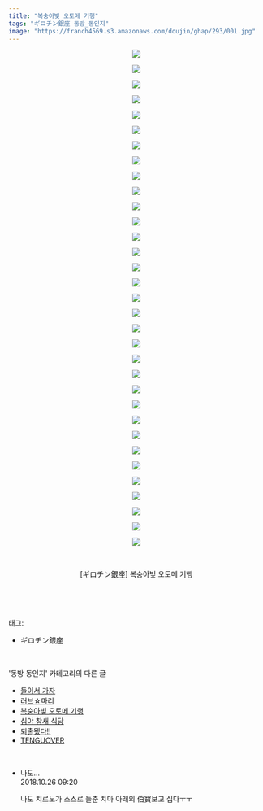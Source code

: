 ```yaml
---
title: "복숭아빛 오토메 기행"
tags: "ギロチン銀座 동방_동인지"
image: "https://franch4569.s3.amazonaws.com/doujin/ghap/293/001.jpg"
---
```

<div class="article">
<p style="text-align: center; clear: none; float: none;"><img src="{{ site.imgserver2 }}/ghap/293/001.jpg"/></p>
<p style="text-align: center; clear: none; float: none;"><img src="{{ site.imgserver2 }}/ghap/293/002.jpg"/></p>
<p style="text-align: center; clear: none; float: none;"><img src="{{ site.imgserver2 }}/ghap/293/003.jpg"/></p>
<p style="text-align: center; clear: none; float: none;"><img src="{{ site.imgserver2 }}/ghap/293/004.jpg"/></p>
<p style="text-align: center; clear: none; float: none;"><img src="{{ site.imgserver2 }}/ghap/293/005.jpg"/></p>
<p style="text-align: center; clear: none; float: none;"><img src="{{ site.imgserver2 }}/ghap/293/006.jpg"/></p>
<p style="text-align: center; clear: none; float: none;"><img src="{{ site.imgserver2 }}/ghap/293/007.jpg"/></p>
<p style="text-align: center; clear: none; float: none;"><img src="{{ site.imgserver2 }}/ghap/293/008.jpg"/></p>
<p style="text-align: center; clear: none; float: none;"><img src="{{ site.imgserver2 }}/ghap/293/009.jpg"/></p>
<p style="text-align: center; clear: none; float: none;"><img src="{{ site.imgserver2 }}/ghap/293/010.jpg"/></p>
<p style="text-align: center; clear: none; float: none;"><img src="{{ site.imgserver2 }}/ghap/293/011.jpg"/></p>
<p style="text-align: center; clear: none; float: none;"><img src="{{ site.imgserver2 }}/ghap/293/012.jpg"/></p>
<p style="text-align: center; clear: none; float: none;"><img src="{{ site.imgserver2 }}/ghap/293/013.jpg"/></p>
<p style="text-align: center; clear: none; float: none;"><img src="{{ site.imgserver2 }}/ghap/293/014.jpg"/></p>
<p style="text-align: center; clear: none; float: none;"><img src="{{ site.imgserver2 }}/ghap/293/015.jpg"/></p>
<p style="text-align: center; clear: none; float: none;"><img src="{{ site.imgserver2 }}/ghap/293/016.jpg"/></p>
<p style="text-align: center; clear: none; float: none;"><img src="{{ site.imgserver2 }}/ghap/293/017.jpg"/></p>
<p style="text-align: center; clear: none; float: none;"><img src="{{ site.imgserver2 }}/ghap/293/018.jpg"/></p>
<p style="text-align: center; clear: none; float: none;"><img src="{{ site.imgserver2 }}/ghap/293/019.jpg"/></p>
<p style="text-align: center; clear: none; float: none;"><img src="{{ site.imgserver2 }}/ghap/293/020.jpg"/></p>
<p style="text-align: center; clear: none; float: none;"><img src="{{ site.imgserver2 }}/ghap/293/021.jpg"/></p>
<p style="text-align: center; clear: none; float: none;"><img src="{{ site.imgserver2 }}/ghap/293/022.jpg"/></p>
<p style="text-align: center; clear: none; float: none;"><img src="{{ site.imgserver2 }}/ghap/293/023.jpg"/></p>
<p style="text-align: center; clear: none; float: none;"><img src="{{ site.imgserver2 }}/ghap/293/024.jpg"/></p>
<p style="text-align: center; clear: none; float: none;"><img src="{{ site.imgserver2 }}/ghap/293/025.jpg"/></p>
<p style="text-align: center; clear: none; float: none;"><img src="{{ site.imgserver2 }}/ghap/293/026.jpg"/></p>
<p style="text-align: center; clear: none; float: none;"><img src="{{ site.imgserver2 }}/ghap/293/027.jpg"/></p>
<p style="text-align: center; clear: none; float: none;"><img src="{{ site.imgserver2 }}/ghap/293/028.jpg"/></p>
<p style="text-align: center; clear: none; float: none;"><img src="{{ site.imgserver2 }}/ghap/293/029.jpg"/></p>
<p style="text-align: center; clear: none; float: none;"><img src="{{ site.imgserver2 }}/ghap/293/030.jpg"/></p>
<p style="text-align: center; clear: none; float: none;"><img src="{{ site.imgserver2 }}/ghap/293/031.jpg"/></p>
<p style="text-align: center; clear: none; float: none;"><img src="{{ site.imgserver2 }}/ghap/293/032.jpg"/></p>
<p style="text-align: center; clear: none; float: none;"><img src="{{ site.imgserver2 }}/ghap/293/033.jpg"/></p>
<p style="text-align: center; clear: none; float: none;"><br/></p>
<p style="text-align: center; clear: none; float: none;">[ギロチン銀座] 복숭아빛 오토메 기행</p>
<p><br/></p>
</div><br/>
<div class="tagTrail">
<p>태그: </p>
<ul>
<li>ギロチン銀座</li>
</ul>
</div><br/>
<div class="another">
<p>'동방 동인지' 카테고리의 다른 글</p>
<ul>
<li><a href="/ghap_295">둘이서 가자</a></li>
<li><a href="/ghap_294">러브☆마리</a></li>
<li><a href="/ghap_293">복숭아빛 오토메 기행</a></li>
<li><a href="/ghap_292">심야 참새 식당</a></li>
<li><a href="/ghap_291">퇴출됐다!!</a></li>
<li><a href="/ghap_290">TENGUOVER</a></li>
</ul>
</div><br/>
<div class="cb_module cb_fluid">
<div class="cb_wrt cb_profile">
<div class="comment">
<ul>
<li class="cb_thumb_off" id="comment15362866">
<div class="cb_comment_area">
<div class="cb_info_area">
<div class="cb_section">
<span class="cb_nick_name">나도...</span>
</div>
<div class="cb_section">
<span class="cb_date">2018.10.26 09:20 </span>
</div>
</div>
<div class="cb_dsc_comment">
<p class="cb_dsc">
											나도 치르노가 스스로 들춘 치마 아래의 伯寶보고 십다ㅜㅜ
										</p>
</div>
</div></li>
</ul>
</div>
</div><!-- commentList close -->
</div><br/>
